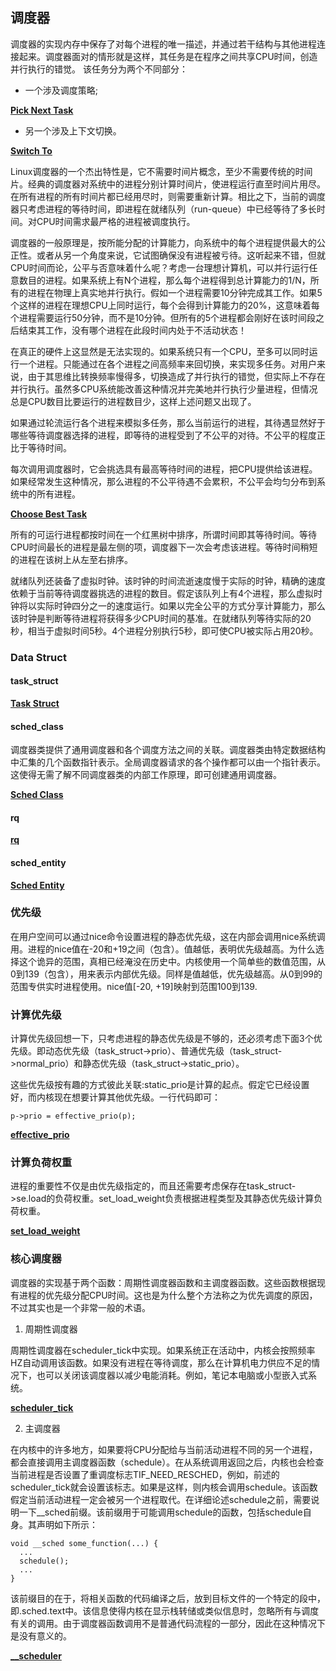 ## 调度器

调度器的实现内存中保存了对每个进程的唯一描述，并通过若干结构与其他进程连接起来。调度器面对的情形就是这样，其任务是在程序之间共享CPU时间，创造并行执行的错觉。
该任务分为两个不同部分：

* 一个涉及调度策略;

**[Pick Next Task](./core.c/__schedule.md)**

* 另一个涉及上下文切换。

**[Switch To](./core.c)**

Linux调度器的一个杰出特性是，它不需要时间片概念，至少不需要传统的时间片。经典的调度器对系统中的进程分别计算时间片，使进程运行直至时间片用尽。在所有进程的所有时间片都已经用尽时，则需要重新计算。相比之下，当前的调度器只考虑进程的等待时间，即进程在就绪队列（run-queue）中已经等待了多长时间。对CPU时间需求最严格的进程被调度执行。

调度器的一般原理是，按所能分配的计算能力，向系统中的每个进程提供最大的公正性。或者从另一个角度来说，它试图确保没有进程被亏待。这听起来不错，但就CPU时间而论，公平与否意味着什么呢？考虑一台理想计算机，可以并行运行任意数目的进程。如果系统上有N个进程，那么每个进程得到总计算能力的1/N，所有的进程在物理上真实地并行执行。假如一个进程需要10分钟完成其工作。如果5个这样的进程在理想CPU上同时运行，每个会得到计算能力的20%，这意味着每个进程需要运行50分钟，而不是10分钟。但所有的5个进程都会刚好在该时间段之后结束其工作，没有哪个进程在此段时间内处于不活动状态！

在真正的硬件上这显然是无法实现的。如果系统只有一个CPU，至多可以同时运行一个进程。只能通过在各个进程之间高频率来回切换，来实现多任务。对用户来说，由于其思维比转换频率慢得多，切换造成了并行执行的错觉，但实际上不存在并行执行。虽然多CPU系统能改善这种情况并完美地并行执行少量进程，但情况总是CPU数目比要运行的进程数目少，这样上述问题又出现了。

如果通过轮流运行各个进程来模拟多任务，那么当前运行的进程，其待遇显然好于哪些等待调度器选择的进程，即等待的进程受到了不公平的对待。不公平的程度正比于等待时间。

每次调用调度器时，它会挑选具有最高等待时间的进程，把CPU提供给该进程。如果经常发生这种情况，那么进程的不公平待遇不会累积，不公平会均匀分布到系统中的所有进程。

**[Choose Best Task](./choose_best_task.jpeg)**

所有的可运行进程都按时间在一个红黑树中排序，所谓时间即其等待时间。等待CPU时间最长的进程是最左侧的项，调度器下一次会考虑该进程。等待时间稍短的进程在该树上从左至右排序。

就绪队列还装备了虚拟时钟。该时钟的时间流逝速度慢于实际的时钟，精确的速度依赖于当前等待调度器挑选的进程的数目。假定该队列上有4个进程，那么虚拟时钟将以实际时钟四分之一的速度运行。如果以完全公平的方式分享计算能力，那么该时钟是判断等待进程将获得多少CPU时间的基准。在就绪队列等待实际的20秒，相当于虚拟时间5秒。4个进程分别执行5秒，即可使CPU被实际占用20秒。

### Data Struct

#### task_struct

**[Task Struct](../../include/linux/sched.h/struct_task_struct.md)**

#### sched_class

调度器类提供了通用调度器和各个调度方法之间的关联。调度器类由特定数据结构中汇集的几个函数指针表示。全局调度器请求的各个操作都可以由一个指针表示。这使得无需了解不同调度器类的内部工作原理，即可创建通用调度器。

**[Sched Class](./sched.h/struct_sched_class.md)**

#### rq

**[rq](./sched/sched.h/struct_rq.md)**

#### sched_entity

**[Sched Entity](../../include/linux/sched.h/struct_sched_entity.md)**


### 优先级

在用户空间可以通过nice命令设置进程的静态优先级，这在内部会调用nice系统调用。进程的nice值在-20和+19之间（包含）。值越低，表明优先级越高。为什么选择这个诡异的范围，真相已经淹没在历史中。内核使用一个简单些的数值范围，从0到139（包含），用来表示内部优先级。同样是值越低，优先级越高。从0到99的范围专供实时进程使用。nice值[-20, +19]映射到范围100到139.

### 计算优先级

计算优先级回想一下，只考虑进程的静态优先级是不够的，还必须考虑下面3个优先级。即动态优先级（task_struct->prio）、普通优先级（task_struct->normal_prio）和静态优先级（task_struct->static_prio）。

这些优先级按有趣的方式彼此关联:static_prio是计算的起点。假定它已经设置好，而内核现在想要计算其他优先级。一行代码即可：

```
p->prio = effective_prio(p);
```

**[effective_prio](./core.c/effective_prio.md)**

### 计算负荷权重

进程的重要性不仅是由优先级指定的，而且还需要考虑保存在task_struct->se.load的负荷权重。set_load_weight负责根据进程类型及其静态优先级计算负荷权重。

**[set_load_weight](./core.c/set_load_weight.md)**

### 核心调度器

调度器的实现基于两个函数：周期性调度器函数和主调度器函数。这些函数根据现有进程的优先级分配CPU时间。这也是为什么整个方法称之为优先调度的原因，不过其实也是一个非常一般的术语。

1. 周期性调度器

周期性调度器在scheduler_tick中实现。如果系统正在活动中，内核会按照频率HZ自动调用该函数。如果没有进程在等待调度，那么在计算机电力供应不足的情况下，也可以关闭该调度器以减少电能消耗。例如，笔记本电脑或小型嵌入式系统。

**[scheduler_tick](./core.c/scheduler_tick.md)**

2. 主调度器

在内核中的许多地方，如果要将CPU分配给与当前活动进程不同的另一个进程，都会直接调用主调度器函数（schedule）。在从系统调用返回之后，内核也会检查当前进程是否设置了重调度标志TIF_NEED_RESCHED，例如，前述的scheduler_tick就会设置该标志。如果是这样，则内核会调用schedule。该函数假定当前活动进程一定会被另一个进程取代。在详细论述schedule之前，需要说明一下__sched前缀。该前缀用于可能调用schedule的函数，包括schedule自身。其声明如下所示：

```
void __sched some_function(...) {
  ...
  schedule();
  ...
}
```

该前缀目的在于，将相关函数的代码编译之后，放到目标文件的一个特定的段中，即.sched.text中。该信息使得内核在显示栈转储或类似信息时，忽略所有与调度有关的调用。由于调度器函数调用不是普通代码流程的一部分，因此在这种情况下是没有意义的。

**[__scheduler](./core.c/__schedule.md)**